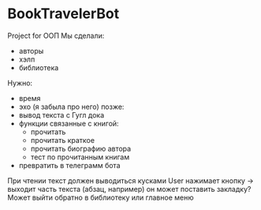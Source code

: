# BookTravelerBot
Project for OOП
Мы сделали:
* авторы
* хэлп
* библиотека

Нужно:
* время
* эхо (я забыла про него)
позже:
* вывод текста с Гугл дока
* функции связанные с книгой:
  - прочитать
  - прочитать краткое
  - прочитать биографию автора
  - тест по прочитанным книгам
* превратить в телеграмм бота

При чтении текст должен выводиться кусками
User нажимает кнопку -> выходит часть текста (абзац, например)
он может поставить закладку?
Может выйти обратно в библиотеку или главное меню
